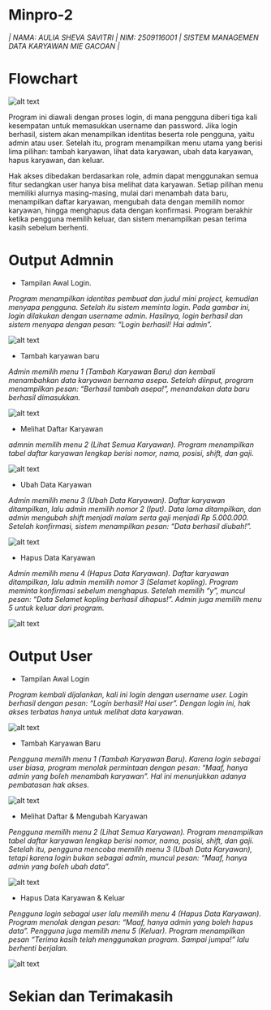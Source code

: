 # Minpro-2
*| NAMA: AULIA SHEVA SAVITRI |*
  *NIM: 2509116001 |*
*SISTEM MANAGEMEN DATA KARYAWAN MIE GACOAN |*

# Flowchart
![alt text](https://github.com/auliasheva/Minpro-2/blob/main/minpro2.drawio%20(1).png?raw=true)

Program ini diawali dengan proses login, di mana pengguna diberi tiga kali kesempatan untuk memasukkan username dan password. Jika login berhasil, sistem akan menampilkan identitas beserta role pengguna, yaitu admin atau user. Setelah itu, program menampilkan menu utama yang berisi lima pilihan: tambah karyawan, lihat data karyawan, ubah data karyawan, hapus karyawan, dan keluar.

Hak akses dibedakan berdasarkan role, admin dapat menggunakan semua fitur sedangkan user hanya bisa melihat data karyawan. Setiap pilihan menu memiliki alurnya masing-masing, mulai dari menambah data baru, menampilkan daftar karyawan, mengubah data dengan memilih nomor karyawan, hingga menghapus data dengan konfirmasi. Program berakhir ketika pengguna memilih keluar, dan sistem menampilkan pesan terima kasih sebelum berhenti.


# Output Admnin

* Tampilan Awal Login.

*Program menampilkan identitas pembuat dan judul mini project, kemudian menyapa pengguna. Setelah itu sistem meminta login. Pada gambar ini, login dilakukan dengan username admin. Hasilnya, login berhasil dan sistem menyapa dengan pesan: “Login berhasil! Hai admin”.*

![alt text](https://github.com/auliasheva/Minpro-2/blob/main/minpro%202/Cuplikan%20layar%202025-09-28%20221333.png?raw=true)

* Tambah karyawan baru

*Admin memilih menu 1 (Tambah Karyawan Baru) dan kembali menambahkan data karyawan bernama asepa. Setelah diinput, program menampilkan pesan: “Berhasil tambah asepa!”, menandakan data baru berhasil dimasukkan.*
  
![alt text](https://github.com/auliasheva/Minpro-2/blob/main/minpro%202/Cuplikan%20layar%202025-09-28%20221355.png?raw=true)


* Melihat Daftar Karyawan

*admnin memilih menu 2 (Lihat Semua Karyawan). Program menampilkan tabel daftar karyawan lengkap berisi nomor, nama, posisi, shift, dan gaji.*

![alt text](https://github.com/auliasheva/Minpro-2/blob/main/minpro%202/Cuplikan%20layar%202025-09-28%20221425.png?raw=true)

* Ubah Data Karyawan

*Admin memilih menu 3 (Ubah Data Karyawan). Daftar karyawan ditampilkan, lalu admin memilih nomor 2 (Iput). Data lama ditampilkan, dan admin mengubah shift menjadi malam serta gaji menjadi Rp 5.000.000. Setelah konfirmasi, sistem menampilkan pesan: “Data berhasil diubah!”.*

![alt text](https://github.com/auliasheva/Minpro-2/blob/main/minpro%202/Cuplikan%20layar%202025-09-28%20221441.png?raw=true)

* Hapus Data Karyawan

*Admin memilih menu 4 (Hapus Data Karyawan). Daftar karyawan ditampilkan, lalu admin memilih nomor 3 (Selamet kopling). Program meminta konfirmasi sebelum menghapus. Setelah memilih “y”, muncul pesan: “Data Selamet kopling berhasil dihapus!”.
Admin juga memilih menu 5 untuk keluar dari program.*

![alt text](https://github.com/auliasheva/Minpro-2/blob/main/minpro%202/Cuplikan%20layar%202025-09-28%20221511.png?raw=true)


# Output User
* Tampilan Awal Login

*Program kembali dijalankan, kali ini login dengan username user. Login berhasil dengan pesan: “Login berhasil! Hai user”. Dengan login ini, hak akses terbatas hanya untuk melihat data karyawan.*

![alt text](https://github.com/auliasheva/Minpro-2/blob/main/minpro%202/Cuplikan%20layar%202025-09-28%20221643.png?raw=true)

* Tambah Karyawan Baru

*Pengguna memilih menu 1 (Tambah Karyawan Baru). Karena login sebagai user biasa, program menolak permintaan dengan pesan: “Maaf, hanya admin yang boleh menambah karyawan”. Hal ini menunjukkan adanya pembatasan hak akses.*  

![alt text](https://github.com/auliasheva/Minpro-2/blob/main/minpro%202/Cuplikan%20layar%202025-09-28%20221658.png?raw=true)

* Melihat Daftar & Mengubah Karyawan

*Pengguna memilih menu 2 (Lihat Semua Karyawan). Program menampilkan tabel daftar karyawan lengkap berisi nomor, nama, posisi, shift, dan gaji. Setelah itu, pengguna mencoba memilih menu 3 (Ubah Data Karyawan), tetapi karena login bukan sebagai admin, muncul pesan: “Maaf, hanya admin yang boleh ubah data”.*

![alt text](https://github.com/auliasheva/Minpro-2/blob/main/minpro%202/Cuplikan%20layar%202025-09-28%20221725.png?raw=true)

* Hapus Data Karyawan & Keluar

*Pengguna login sebagai user lalu memilih menu 4 (Hapus Data Karyawan). Program menolak dengan pesan: “Maaf, hanya admin yang boleh hapus data”. Pengguna juga memilih menu 5 (Keluar). Program menampilkan pesan “Terima kasih telah menggunakan program. Sampai jumpa!” lalu berhenti berjalan.*

![alt text](https://github.com/auliasheva/Minpro-2/blob/main/minpro%202/Cuplikan%20layar%202025-09-28%20221737.png?raw=true)

# Sekian dan Terimakasih
